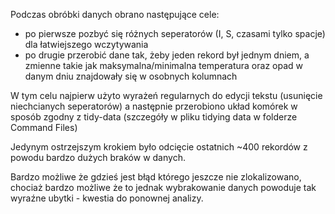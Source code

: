 Podczas obróbki danych obrano następujące cele:
- po pierwsze pozbyć się różnych seperatorów (I, S, czasami tylko spacje) dla łatwiejszego wczytywania
- po drugie przerobić dane tak, żeby jeden rekord był jednym dniem, a zmienne takie jak maksymalna/minimalna temperatura oraz opad w danym dniu znajdowały się w osobnych kolumnach

W tym celu najpierw użyto wyrażeń regularnych do edycji tekstu (usunięcie niechcianych seperatorów) a następnie przerobiono układ komórek w sposób zgodny z tidy-data (szczegóły w pliku tidying data w folderze Command Files)

Jedynym ostrzejszym krokiem było odcięcie ostatnich ~400 rekordów z powodu bardzo dużych braków w danych.

Bardzo możliwe że gdzieś jest błąd którego jeszcze nie zlokalizowano, chociaż bardzo możliwe że to jednak wybrakowanie danych powoduje tak wyraźne ubytki - kwestia do ponownej analizy. 

